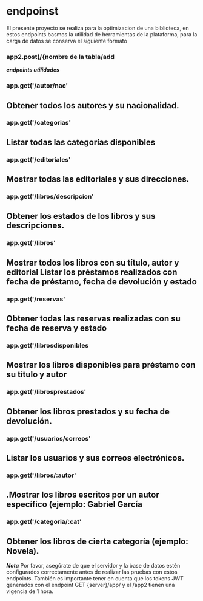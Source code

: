# endpoinst 
El presente proyecto se realiza para la optimizacion de una biblioteca, en estos endpoints basmos la utilidad de herramientas de la plataforma, para la carga de datos se conserva el siguiente formato 
### app2.post(/{nombre de la tabla/add


***endpoints utilidades***

### app.get('/autor/nac' 
Obtener todos los autores y su nacionalidad.
---
### app.get('/categorias'
Listar todas las categorías disponibles
---
### app.get('/editoriales'
Mostrar todas las editoriales y sus direcciones.
---
### app.get('/libros/descripcion'
Obtener los estados de los libros y sus descripciones.
---
### app.get('/libros'
Mostrar todos los libros con su título, autor y editorial
Listar los préstamos realizados con fecha de préstamo,
fecha de devolución y estado
---
### app.get('/reservas'
Obtener todas las reservas realizadas con su fecha de
reserva y estado
---

### app.get('/librosdisponibles
Mostrar los libros disponibles para préstamo con su título y
autor
---
### app.get('/librosprestados'
Obtener los libros prestados y su fecha de devolución.
---
### app.get('/usuarios/correos'
Listar los usuarios y sus correos electrónicos.
---
### app.get('/libros/:autor'
.Mostrar los libros escritos por un autor específico (ejemplo:
Gabriel García
---
### app.get('/categoria/:cat'
Obtener los libros de cierta categoría (ejemplo: Novela).
---

 ***Nota***
Por favor, asegúrate de que el servidor y la base de datos estén configurados correctamente antes de realizar las pruebas con estos endpoints. También es importante tener en cuenta que los tokens JWT generados con el endpoint GET {server}/app/ y el /app2 tienen una vigencia de 1 hora.